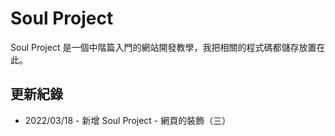 # Soul Project
Soul Project 是一個中階篇入門的網站開發教學，我把相關的程式碼都儲存放置在此。

## 更新紀錄
- 2022/03/18 - 新增 Soul Project - 網頁的裝飾（三）
